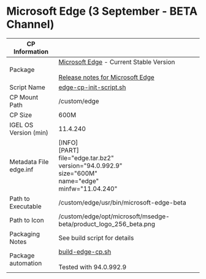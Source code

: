# Microsoft Edge (3 September - BETA Channel)

|  CP Information |            |
|-----------------|------------|
| Package | [Microsoft Edge](https://www.microsoftedgeinsider.com/en-us/download?platform=linux-deb) - Current Stable Version <br /><br /> [Release notes for Microsoft Edge](https://docs.microsoft.com/en-us/deployedge/microsoft-edge-relnote-beta-channel) |
| Script Name | [edge-cp-init-script.sh](edge-cp-init-script.sh) |
| CP Mount Path | /custom/edge |
| CP Size | 600M |
| IGEL OS Version (min) | 11.4.240 |
| Metadata File <br /> edge.inf | [INFO] <br /> [PART] <br /> file="edge.tar.bz2" <br /> version="94.0.992.9" <br /> size="600M" <br /> name="edge" <br /> minfw="11.04.240" |
| Path to Executable | /custom/edge/usr/bin/microsoft-edge-beta |
| Path to Icon | /custom/edge/opt/microsoft/msedge-beta/product_logo_256_beta.png |
| Packaging Notes | See build script for details |
| Package automation | [build-edge-cp.sh](build-edge-cp.sh) <br /><br /> Tested with 94.0.992.9 |
